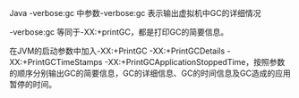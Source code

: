 Java -verbose:gc 中参数-verbose:gc 表示输出虚拟机中GC的详细情况

-verbose:gc 等同于-XX:+printGC，都是打印GC的简要信息。

在JVM的启动参数中加入-XX:+PrintGC -XX:+PrintGCDetails -XX:+PrintGCTimeStamps -XX:+PrintGCApplicationStoppedTime，按照参数的顺序分别输出GC的简要信息，GC的详细信息、GC的时间信息及GC造成的应用暂停的时间。